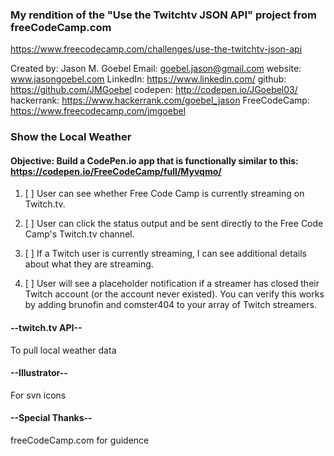 ### My rendition of the "Use the Twitchtv JSON API" project from freeCodeCamp.com
https://www.freecodecamp.com/challenges/use-the-twitchtv-json-api

Created by:   Jason M. Goebel
Email:        goebel.jason@gmail.com
website:      www.jasongoebel.com
LinkedIn:     https://www.linkedin.com/
github:       https://github.com/JMGoebel
codepen:      http://codepen.io/JGoebel03/
hackerrank:   https://www.hackerrank.com/goebel_jason
FreeCodeCamp: https://www.freecodecamp.com/jmgoebel



### Show the Local Weather

#### Objective:  Build a CodePen.io app that is functionally similar to this: https://codepen.io/FreeCodeCamp/full/Myvqmo/

1. [ ] User can see whether Free Code Camp is currently streaming on Twitch.tv.

2. [ ] User can click the status output and be sent directly to the Free Code Camp's Twitch.tv channel.

3. [ ] If a Twitch user is currently streaming, I can see additional details about what they are streaming.

4. [ ] User will see a placeholder notification if a streamer has closed their Twitch account (or the account never existed). 
    You can verify this works by adding brunofin and comster404 to your array of Twitch streamers.


#### --twitch.tv API--
To pull local weather data

#### --Illustrator--
For svn icons

#### --Special Thanks--
freeCodeCamp.com for guidence


